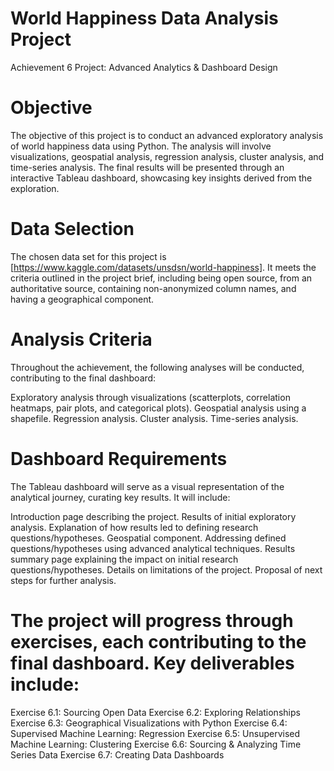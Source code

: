 # World Happiness Data Analysis Project
Achievement 6 Project: Advanced Analytics & Dashboard Design
# Objective
The objective of this project is to conduct an advanced exploratory analysis of world happiness data using Python. The analysis will involve visualizations, geospatial analysis, regression analysis, cluster analysis, and time-series analysis. The final results will be presented through an interactive Tableau dashboard, showcasing key insights derived from the exploration.

# Data Selection
The chosen data set for this project is [https://www.kaggle.com/datasets/unsdsn/world-happiness]. It meets the criteria outlined in the project brief, including being open source, from an authoritative source, containing non-anonymized column names, and having a geographical component.

# Analysis Criteria
Throughout the achievement, the following analyses will be conducted, contributing to the final dashboard:

Exploratory analysis through visualizations (scatterplots, correlation heatmaps, pair plots, and categorical plots).
Geospatial analysis using a shapefile.
Regression analysis.
Cluster analysis.
Time-series analysis.
 
# Dashboard Requirements
The Tableau dashboard will serve as a visual representation of the analytical journey, curating key results. It will include:

Introduction page describing the project.
Results of initial exploratory analysis.
Explanation of how results led to defining research questions/hypotheses.
Geospatial component.
Addressing defined questions/hypotheses using advanced analytical techniques.
Results summary page explaining the impact on initial research questions/hypotheses.
Details on limitations of the project.
Proposal of next steps for further analysis.

# The project will progress through exercises, each contributing to the final dashboard. Key deliverables include:

Exercise 6.1: Sourcing Open Data
Exercise 6.2: Exploring Relationships
Exercise 6.3: Geographical Visualizations with Python
Exercise 6.4: Supervised Machine Learning: Regression
Exercise 6.5: Unsupervised Machine Learning: Clustering
Exercise 6.6: Sourcing & Analyzing Time Series Data
Exercise 6.7: Creating Data Dashboards
